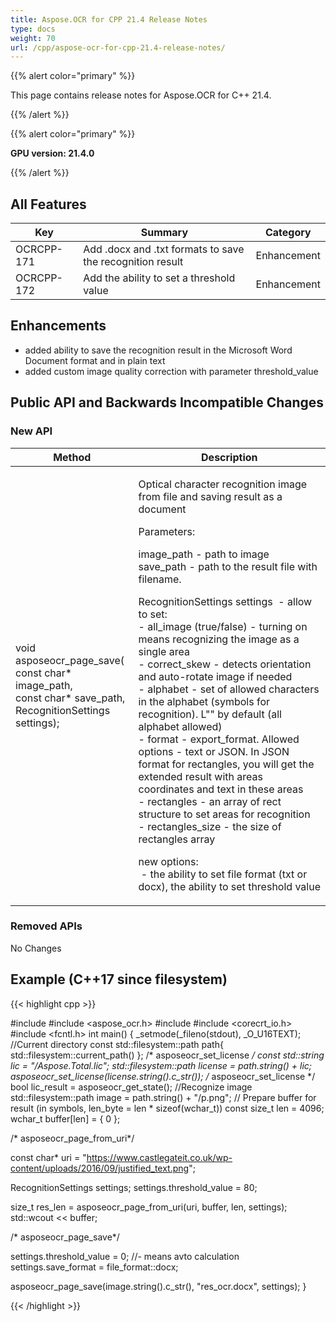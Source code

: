 ```yaml
---
title: Aspose.OCR for CPP 21.4 Release Notes
type: docs
weight: 70
url: /cpp/aspose-ocr-for-cpp-21.4-release-notes/
---
```


{{% alert color="primary" %}}

This page contains release notes for Aspose.OCR for C++ 21.4.

{{% /alert %}}

{{% alert color="primary" %}}

**GPU version: 21.4.0**

{{% /alert %}}

## All Features

|Key|Summary|Category|
|---|---|---|
|OCRCPP-171| Add .docx and .txt formats to save the recognition result|Enhancement|
|OCRCPP-172| Add the ability to set a threshold value|Enhancement|

## Enhancements

- added ability to save the recognition result in the Microsoft Word Document format and in plain text
- added custom image quality correction with parameter threshold_value


## Public API and Backwards Incompatible Changes

### New API

|Method|Description|
|---|---|
|void asposeocr_page_save(<br>const char* image_path,<br>const char* save_path,<br>RecognitionSettings settings);|<div><p>Optical character recognition image from file and saving result as a document&nbsp;</p><p>Parameters:</p><p>image_path - path to image<br>save_path - path to the result file with filename.</p><p>RecognitionSettings settings&nbsp; - allow to set:&nbsp;<br>- all_image (true/false) - turning on means recognizing the image as a single area<br>- correct_skew - detects orientation and auto-rotate image if needed<br>- alphabet - set of allowed characters in the alphabet (symbols for recognition).&nbsp;L"" by default (all alphabet allowed)<br>- format - export_format. Allowed options - text or JSON. In JSON format for rectangles, you will get the extended result with areas coordinates and text in these areas<br>- rectangles - an array of rect structure to set areas for recognition<br>- rectangles_size - the size of rectangles array</p><div class="wikimodel-emptyline"></div><p>new options:<br>&nbsp;- the ability to set file format (txt or docx), the ability to set threshold value</p></div>|

### Removed APIs

No Changes

## Example (C++17 since filesystem)

{{< highlight cpp >}}

#include <iostream>
#include <aspose_ocr.h>
#include <filesystem>
#include <corecrt_io.h>
#include <fcntl.h>
int main()
{
_setmode(_fileno(stdout), _O_U16TEXT);
//Current directory const
std::filesystem::path path{ std::filesystem::current_path() };
/* asposeocr_set_license */
const std::string lic = "/Aspose.Total.lic";
std::filesystem::path license = path.string() + lic;
asposeocr_set_license(license.string().c_str());
/* asposeocr_set_license */
bool lic_result = asposeocr_get_state();
//Recognize image
std::filesystem::path image = path.string() + "/p.png";
// Prepare buffer for result (in symbols, len_byte = len * sizeof(wchar_t))
const size_t len = 4096; 
wchar_t buffer[len] = { 0 };

 
/* asposeocr_page_from_uri*/

const char* uri = "https://www.castlegateit.co.uk/wp-content/uploads/2016/09/justified_text.png";

RecognitionSettings settings;
settings.threshold_value = 80;

size_t res_len = asposeocr_page_from_uri(uri, buffer, len, settings);
std::wcout << buffer;

/* asposeocr_page_save*/

settings.threshold_value = 0; //- means avto calculation
settings.save_format = file_format::docx;

asposeocr_page_save(image.string().c_str(), "res_ocr.docx", settings);
}

{{< /highlight >}}
